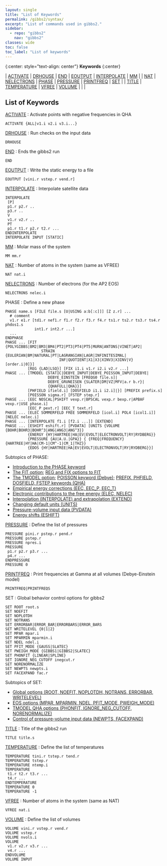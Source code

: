 ```yaml
---
layout: single
title: "List of Keywords"
permalink: /gibbs2/syntax/
excerpt: "List of commands used in gibbs2."
sidebar:
  - repo: "gibbs2"
    nav: "gibbs2" 
classes: wide
toc: false
toc_label: "List of keywords"
---
```


{:center: style="text-align: center"}
**Keywords**
{:center}

| [ACTIVATE](#key-activate) | [DRHOUSE](#key-drhouse)         | [END](#key-end)     | [EOUTPUT](#key-eoutput)   | [INTERPOLATE](#key-interpolate) | [MM](#key-mm)   |
| [NAT](#key-nat)           | [NELECTRONS](#key-nelectrons)   | [PHASE](#key-phase) | [PRESSURE](#key-pressure) | [PRINTFREQ](#key-printfreq)     | [SET](#key-set) |
| [TITLE](#key-title)       | [TEMPERATURE](#key-temperature) | [VFREE](#key-vfree) | [VOLUME](#key-volume)     |                                 |                 |

## List of Keywords

<a id="key-activate"></a>
[ACTIVATE](/gibbs2/manual/tmodels/#g2-optionalglobal)
: Activate points with negative frequencies in QHA
~~~
ACTIVATE {ALL|v1.i v2.i v3.i...}
~~~

<a id="key-drhouse"></a>
[DRHOUSE](/gibbs2/manual/basickeywords/#g2-optional)
: Run checks on the input data
~~~
DRHOUSE
~~~

<a id="key-end"></a>
[END](/gibbs2/manual/basickeywords/#g2-optional)
: Ends the gibbs2 run
~~~
END
~~~

<a id="key-eoutput"></a>
[EOUTPUT](/gibbs2/manual/basickeywords/#g2-optional)
: Write the static energy to a file
~~~
EOUTPUT [vini.r vstep.r vend.r]
~~~

<a id="key-interpolate"></a>
[INTERPOLATE](/gibbs2/manual/interpolation/)
: Interpolate satellite data
~~~
INTERPOLATE
 [P]
 p1.r p2.r ..
 p3.r ..
 V
 v1.r v2.r ..
 PT
 p1.r t1.r p2.r t2.r ...
ENDINTERPOLATE
INTERPOLATE INPUT [STATIC]
~~~

<a id="key-mm"></a>
[MM](/gibbs2/manual/basickeywords/#g2-mandatory)
: Molar mass of the system
~~~
MM mm.r
~~~

<a id="key-nat"></a>
[NAT](/gibbs2/manual/basickeywords/#g2-mandatory)
: Number of atoms in the system (same as VFREE)
~~~
NAT nat.i
~~~

<a id="key-nelectrons"></a>
[NELECTRONS](/gibbs2/manual/eos/#g2-optionalglobal)
: Number of electrons (for the AP2 EOS)
~~~
NELECTRONS nelec.i
~~~

<a id="key-phase"></a>
PHASE
: Define a new phase 
~~~
PHASE name.s [FILE file.s [U|USING a:b[:c]]] [Z z.r] ...
  # comment
  v1.r e1.r [td1.r nef1.r f1.r f2.r f3.r f4.r ts1.r ts2.r ts3.r ts4.r phdos1.s
             int1.r int2.r ...]
  ...
ENDPHASE
PHASE ... [FIT {POLYGIBBS|BM2|BM3|BM4|PT2|PT3|PT4|PT5|MURN|ANTONS|VINET|AP2|
                STRAIN {EULERIAN|BM|NATURAL|PT|LAGRANGIAN|LAGR|INFINITESIMAL|
                        INF|QUOTIENT|X1|X3|XINV3|X3INV|V} [order.i|0]}]
          [REG {LAD|LSQ}] [FIX i1.i v1.r i2.i v2.r ...]
PHASE ... [TMODEL {STATIC|DEBYE_INPUT|DEBYE_POISSON_INPUT|DEBYE|
                   DEBYE_EINSTEIN [FREQG0 file.s]|
                   DEBYE_GRUNEISEN {SLATER|DM|VZ|MFV|a.r b.r}|
                   {QHAFULL|QHA}}]
          [PHFIELD ifield.i] [DOSFIELD i1.i i2.i]|}] [PREFIX prefix.s]
          [POISSON sigma.r] [FSTEP step.r]
PHASE ... [EEC NOSCAL|PSHIFT vexp.r|BPSCAL vexp.r bexp.r|APBAF vexp.r|USE phase.i]
          [EEC_P pext.r] [EEC_T text.r] 
PHASE ... [ELEC SOMMERFELD FREE SOMMERFELD [icol.i] POL4 [icol1.i]] [NELEC nelec.i]
PHASE ... [INTERPOLATE f1.i [f2.i ...]] [EXTEND]
PHASE ... [ESHIFT eshift.r] [PVDATA] [UNITS {VOLUME {BOHR|BOHR3|BOHR^3|ANG|ANG3|ANG^3}}
          {ENERGY {HY|HARTREE|HA|EV|EVOLT|ELECTRONVOLT|RY|RYDBERG}}
          {PRESSURE {AU|A.U.|GPA}} { {FREQ|FREQUENCY} {HARTREE|HY|HA|CM-1|CM^-1|CM_1|THZ}}
          {EDOS {HY|HARTREE|HA|EV|EVOLT|ELECTRONVOLT|RY|RYDBERG}}]
~~~
Subtopics of PHASE:
* [Introduction to the PHASE keyword](/gibbs2/manual/basickeywords/#g2-mandatory)
* [The FIT option](/gibbs2/manual/eos/#g2-eos); [REG and FIX options to FIT](/gibbs2/manual/eos/#g2-optionalphase)
* [The TMODEL option](/gibbs2/manual/tmodels/#g2-tmodels); 
  [POISSON keyword (Debye)](/gibbs2/manual/tmodels/#g2-debye); 
  [PREFIX, PHFIELD, DOSFIELD, FSTEP keywords (QHA)](/gibbs2/manual/tmodels/#g2-qha)
* [Empirical energy corrections (EEC, EEC_P, EEC_T)](/gibbs2/manual/eec/) 
* [Electronic contributions to the free energy (ELEC, NELEC)](/gibbs2/manual/elec/)
* [Interpolation (INTERPOLATE) and extrapolation (EXTEND)](/gibbs2/manual/interpolation/)
* [Changing default units (UNITS)](/gibbs2/manual/misc/#g2-units)
* [Pressure-volume input data (PVDATA)](/gibbs2/manual/misc/#g2-pvdata)
* [Energy shifts (ESHIFT)](/gibbs2/manual/misc/#g2-eshift)

<a id="key-pressure"></a>
[PRESSURE](/gibbs2/manual/basickeywords/#g2-vpt)
: Define the list of pressures
~~~
PRESSURE pini.r pstep.r pend.r
PRESSURE pstep.r
PRESSURE npres.i
PRESSURE
 p1.r p2.r p3.r ...
 p4.r ...
ENDPRESSURE
PRESSURE 0
~~~

<a id="key-printfreq"></a>
[PRINTFREQ](/gibbs2/manual/tmodels/#g2-debeins)
: Print frequencies at Gamma at all volumes (Debye-Einstein model)
~~~
PRINTFREQ|PRINTFREQS
~~~

<a id="key-set"></a>
SET
: Global behavior control options for gibbs2
~~~
SET ROOT root.s
SET NOEFIT
SET NOPLOTDH
SET NOTRANS
SET ERRORBAR|ERROR_BAR|ERRORBARS|ERROR_BARS
SET WRITELEVEL {0|1|2}
SET MPAR mpar.i
SET MPARMIN mparmin.i
SET NDEL ndel.i
SET PFIT_MODE {GAUSS|SLATEC}
SET PWEIGH_MODE {GIBBS1|GIBBS2|SLATEC}
SET PHONFIT {LINEAR|SPLINE}
SET IGNORE_NEG_CUTOFF inegcut.r
SET NORENORMALIZE
SET NEWPTS newpts.i
SET FACEXPAND fac.r
~~~
Subtopics of SET:
* [Global options (ROOT, NOEFIT, NOPLOTDH, NOTRANS, ERRORBAR, WRITELEVEL)](/gibbs2/manual/inputoutput/#g2-setoptions)
* [EOS options (MPAR, MPARMIN, NDEL, PFIT_MODE, PWEIGH_MODE)](/gibbs2/manual/eos/#g2-optionalglobal)
* [TMODEL QHA options (PHONFIT, IGNORE_NEG_CUTOFF, NORENORMALIZE)](/gibbs2/manual/tmodels/#g2-optionalglobal)
* [Control of pressure-volume input data (NEWPTS, FACEXPAND)](/gibbs2/manual/misc/#g2-pvdata)

<a id="key-title"></a>
[TITLE](/gibbs2/manual/basickeywords/#g2-optional)
: Title of the gibbs2 run
~~~
TITLE title.s
~~~

<a id="key-temperature"></a>
[TEMPERATURE](/gibbs2/manual/basickeywords/#g2-vpt)
: Define the list of temperatures
~~~
TEMPERATURE tini.r tstep.r tend.r
TEMPERATURE tstep.r
TEMPERATURE ntemp.i
TEMPERATURE
 t1.r t2.r t3.r ...
 t4.r ...
ENDTEMPERATURE
TEMPERATURE 0
TEMPERATURE -1
~~~

<a id="key-vfree"></a>
[VFREE](/gibbs2/manual/basickeywords/#g2-mandatory)
: Number of atoms in the system (same as NAT)
~~~
VFREE nat.i
~~~

<a id="key-volume"></a>
[VOLUME](/gibbs2/manual/basickeywords/#g2-vpt)
: Define the list of volumes
~~~
VOLUME vini.r vstep.r vend.r
VOLUME vstep.r
VOLUME nvols.i
VOLUME
 v1.r v2.r v3.r ...
 v4.r ...
ENDVOLUME
VOLUME INPUT
~~~
